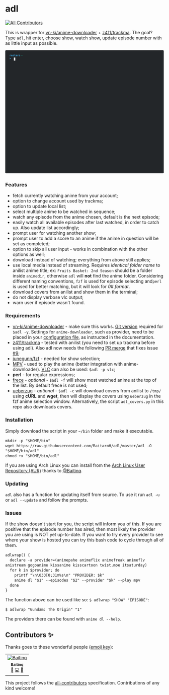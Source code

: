 # adl
[![All Contributors](https://img.shields.io/badge/all_contributors-1-orange.svg?style=flat-square)](#contributors-)

This is wrapper for [vn-ki/anime-downloader](https://github.com/vn-ki/anime-downloader) + [z411/trackma](https://github.com/z411/trackma). The goal? Type `adl`, hit enter, choose show, watch show, update episode number with as little input as possible.

![](./images/terminal.svg)

### Features

+ fetch currently watching anime from your account;
+ option to change account used by trackma;
+ option to update local list;
+ select multiple anime to be watched in sequence;
+ watch any episode from the anime chosen, default is the next episode;
+ easily watch all available episodes after last watched, in order to catch up. Also update list accordingly;
+ prompt user for watching another show;
+ prompt user to add a score to an anime if the anime in question will be set as completed;
+ option to skip all user input - works in combination with the other options as well;
+ download instead of watching; everything from above still applies;
+ use local media instead of streaming. Requires *identical folder name* to anilist anime title; ex: `Fruits Basket: 2nd Season` should be a folder inside `animedir`, otherwise `adl` will **not** find the anime folder. Considering different naming conventions, `fzf` is used for episode selecting and`perl` is used for better matching, but it will look for *0# format*.
+ download covers from anilist and show them in the terminal;
+ do not display verbose vlc output;
+ warn user if episode wasn't found.

### Requirements

+ [vn-ki/anime-downloader](https://github.com/vn-ki/anime-downloader/wiki/Installation) - make sure this works. [Git version](https://github.com/vn-ki/anime-downloader/issues/226) required for `$adl -y`. Settings for `anime-downloader`, such as provider, need to be placed in your [configuration file](https://github.com/vn-ki/anime-downloader/wiki/Config), as instructed in the documentation.
+ [z411/trackma](https://github.com/z411/trackma) - tested with anilist (you need to set up trackma before using adl). Also adl now needs the following [PR merge](https://github.com/z411/trackma/commit/020c0a25637f7368e6c075bcbe67cd938a51b818) that fixes issue [#9](https://github.com/RaitaroH/adl/issues/9);
+ [junegunn/fzf](https://github.com/junegunn/fzf) - needed for show selection;
+ [MPV](https://mpv.io/) - used to play the anime (better integration with anime-downloader). [VLC](https://www.videolan.org/vlc/) can also be used: `$adl -p vlc`;
+ **perl** - for regular expressions;
+ [frece](https://github.com/SicariusNoctis/frece) - *optional* - `$adl -f` will show most watched anime at the top of the list. By default frece is not used;
+ [ueberzug](https://github.com/seebye/ueberzug) - *optional* - `$adl -c` will download covers from anilist to `/tmp/` using **cURL** and **wget**, then will display the covers using `ueberzug` in the fzf anime selection window. Alternatively, the script `adl_covers.py` in this repo also downloads covers.

### Installation

Simply download the script in your `~/bin` folder and make it executable.

```
mkdir -p "$HOME/bin"
wget https://raw.githubusercontent.com/RaitaroH/adl/master/adl -O "$HOME/bin/adl"
chmod +x "$HOME/bin/adl"
```
If you are using Arch Linux you can install from the [Arch Linux User Repository (AUR)](https://aur.archlinux.org/packages/adl-git/) thanks to [@Baitinq](https://github.com/Baitinq).

### Updating

`adl` also has a function for updating itself from source. To use it run `adl -u` or `adl --update` and follow the prompts.

### Issues

If the show doesn't start for you, the script will inform you of this. If you are positive that the episode number has aired, then most likely the provider you are using is NOT yet up-to-date. If you want to try every provider to see where your show is hosted you can try this bash code to cycle through all of them.

```
adlwrap() {
  declare -a provider=(animepahe animeflix animefreak animeflv anistream gogoanime kissanime kisscartoon twist.moe itsaturday)
  for k in $provider; do
    printf "\n\033[0;31m%s\n" "PROVIDER: $k"
    anime dl "$1" --episodes "$2" --provider "$k" --play mpv
  done
}
```

The function above can be used like so: `$ adlwrap "SHOW" "EPISODE"`:

```
$ adlwrap "Gundam: The Origin" "1"
```

The providers there can be found with `anime dl --help`.

## Contributors ✨

Thanks goes to these wonderful people ([emoji key](https://allcontributors.org/docs/en/emoji-key)):

<!-- ALL-CONTRIBUTORS-LIST:START - Do not remove or modify this section -->
<!-- prettier-ignore -->
<table>
  <tr>
    <td align="center"><a href="https://github.com/Baitinq"><img src="https://avatars0.githubusercontent.com/u/30861839?v=4" width="100px;" alt="Baitinq"/><br /><sub><b>Baitinq</b></sub></a><br /><a href="https://github.com/RaitaroH/adl/issues?q=author%3ABaitinq" title="Bug reports">🐛</a> <a href="https://github.com/RaitaroH/adl/commits?author=Baitinq" title="Code">💻</a> <a href="#ideas-Baitinq" title="Ideas, Planning, & Feedback">🤔</a></td>
  </tr>
</table>

<!-- ALL-CONTRIBUTORS-LIST:END -->

This project follows the [all-contributors](https://github.com/all-contributors/all-contributors) specification. Contributions of any kind welcome!

